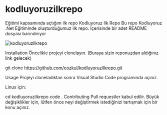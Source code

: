 # kodluyoruzilkrepo
<a name="https://kodluyoruz.org/tr/kodluyoruz/"></a> Eğitimi kapsamında açtığım ilk repo
Kodluyoruz Ilk Repo
Bu repo Kodluyoruz .Net Eğitiminde oluşturduğumuz ilk repo. İçerisinde bir adet README dosyası barındırıyor


![kodluyoruzilkrepo](https://user-images.githubusercontent.com/99112660/213937477-a40e57f5-020c-46cf-88a5-9a9c2f86f5e1.jpg)



Installation
Öncelikle projeyi clonelayın. (Buraya sizin reponuzdan aldığınız link gelecek)

git clone https://github.com/eozkul/kodluyoruzilkrepo.git

Usage
Projeyi cloneladıktan sonra Visual Studio Code programında açınız.

Linux için:

cd kodluyoruzilkrepo
code .
Contributing
Pull requestler kabul edilir. Büyük değişiklikler için, lütfen önce neyi değiştirmek istediğinizi tartışmak için bir konu açınız.

